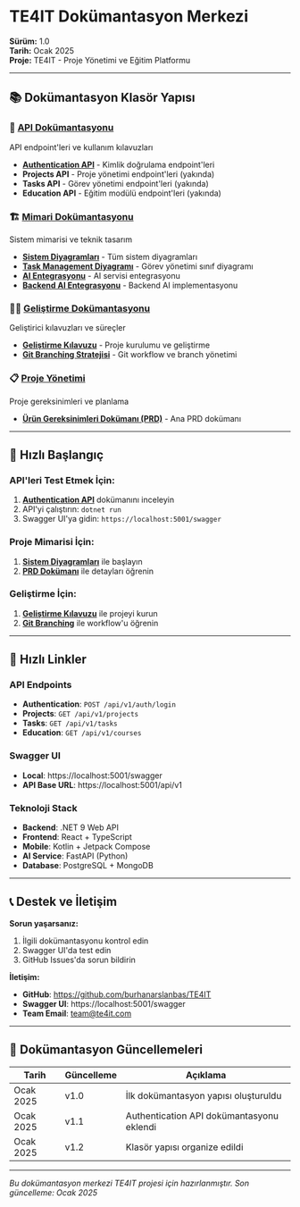 # TE4IT Dokümantasyon Merkezi

**Sürüm:** 1.0  
**Tarih:** Ocak 2025  
**Proje:** TE4IT - Proje Yönetimi ve Eğitim Platformu

---

## 📚 Dokümantasyon Klasör Yapısı

### 🚀 [API Dokümantasyonu](./api/)
API endpoint'leri ve kullanım kılavuzları
- **[Authentication API](./api/AUTH_API_DOCUMENTATION.md)** - Kimlik doğrulama endpoint'leri
- **Projects API** - Proje yönetimi endpoint'leri (yakında)
- **Tasks API** - Görev yönetimi endpoint'leri (yakında)
- **Education API** - Eğitim modülü endpoint'leri (yakında)

### 🏗️ [Mimari Dokümantasyonu](./architecture/)
Sistem mimarisi ve teknik tasarım
- **[Sistem Diyagramları](./architecture/DIAGRAMS.md)** - Tüm sistem diyagramları
- **[Task Management Diyagramı](./architecture/DIAGRAM_TaskManagement.md)** - Görev yönetimi sınıf diyagramı
- **[AI Entegrasyonu](./architecture/AI_INTEGRATION.md)** - AI servisi entegrasyonu
- **[Backend AI Entegrasyonu](./architecture/BACKEND_AI_INTEGRATION.md)** - Backend AI implementasyonu

### 👨‍💻 [Geliştirme Dokümantasyonu](./development/)
Geliştirici kılavuzları ve süreçler
- **[Geliştirme Kılavuzu](./development/DEVELOPMENT.md)** - Proje kurulumu ve geliştirme
- **[Git Branching Stratejisi](./development/GIT_BRANCHING.md)** - Git workflow ve branch yönetimi

### 📋 [Proje Yönetimi](./project-management/)
Proje gereksinimleri ve planlama
- **[Ürün Gereksinimleri Dokümanı (PRD)](./project-management/PRD_TE4IT_FINAL.md)** - Ana PRD dokümanı

---

## 🎯 Hızlı Başlangıç

### API'leri Test Etmek İçin:
1. **[Authentication API](./api/AUTH_API_DOCUMENTATION.md)** dokümanını inceleyin
2. API'yi çalıştırın: `dotnet run`
3. Swagger UI'ya gidin: `https://localhost:5001/swagger`

### Proje Mimarisi İçin:
1. **[Sistem Diyagramları](./architecture/DIAGRAMS.md)** ile başlayın
2. **[PRD Dokümanı](./project-management/PRD_TE4IT_FINAL.md)** ile detayları öğrenin

### Geliştirme İçin:
1. **[Geliştirme Kılavuzu](./development/DEVELOPMENT.md)** ile projeyi kurun
2. **[Git Branching](./development/GIT_BRANCHING.md)** ile workflow'u öğrenin

---

## 🔗 Hızlı Linkler

### API Endpoints
- **Authentication**: `POST /api/v1/auth/login`
- **Projects**: `GET /api/v1/projects`
- **Tasks**: `GET /api/v1/tasks`
- **Education**: `GET /api/v1/courses`

### Swagger UI
- **Local**: https://localhost:5001/swagger
- **API Base URL**: https://localhost:5001/api/v1

### Teknoloji Stack
- **Backend**: .NET 9 Web API
- **Frontend**: React + TypeScript
- **Mobile**: Kotlin + Jetpack Compose
- **AI Service**: FastAPI (Python)
- **Database**: PostgreSQL + MongoDB

---

## 📞 Destek ve İletişim

**Sorun yaşarsanız:**
1. İlgili dokümantasyonu kontrol edin
2. Swagger UI'da test edin
3. GitHub Issues'da sorun bildirin

**İletişim:**
- **GitHub**: https://github.com/burhanarslanbas/TE4IT
- **Swagger UI**: https://localhost:5001/swagger
- **Team Email**: team@te4it.com
---

## 📝 Dokümantasyon Güncellemeleri

| Tarih | Güncelleme | Açıklama |
|-------|------------|----------|
| Ocak 2025 | v1.0 | İlk dokümantasyon yapısı oluşturuldu |
| Ocak 2025 | v1.1 | Authentication API dokümantasyonu eklendi |
| Ocak 2025 | v1.2 | Klasör yapısı organize edildi |

---

*Bu dokümantasyon merkezi TE4IT projesi için hazırlanmıştır. Son güncelleme: Ocak 2025*
